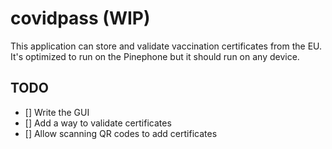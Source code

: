 # covidpass (WIP)
This application can store and validate vaccination certificates from the EU. It's optimized to run on the Pinephone but it should run on any device.

## TODO
- [] Write the GUI
- [] Add a way to validate certificates
- [] Allow scanning QR codes to add certificates
